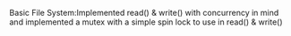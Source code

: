 Basic File System:Implemented read() & write() with concurrency in mind and implemented a mutex with a simple spin lock to use in read() & write()
